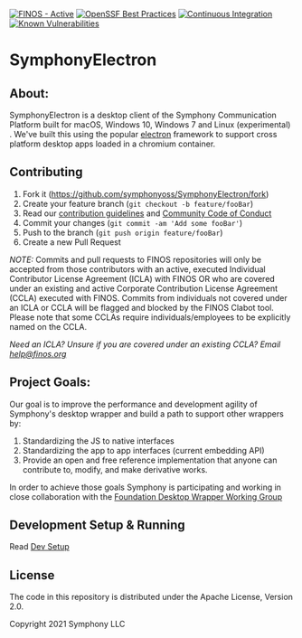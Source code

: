 [![FINOS - Active](https://cdn.jsdelivr.net/gh/finos/contrib-toolbox@master/images/badge-active.svg)](https://finosfoundation.atlassian.net/wiki/display/FINOS/Active)
[![OpenSSF Best Practices](https://bestpractices.coreinfrastructure.org/projects/6746/badge)](https://bestpractices.coreinfrastructure.org/projects/6746)
[![Continuous Integration](https://github.com/symphonyoss/SymphonyElectron/actions/workflows/ci.yml/badge.svg)](https://github.com/symphonyoss/SymphonyElectron/actions/workflows/ci.yml)
[![Known Vulnerabilities](https://snyk.io/test/github/symphonyoss/SymphonyElectron/badge.svg?targetFile=package.json)](https://snyk.io/test/github/symphonyoss/SymphonyElectron?targetFile=package.json)

# SymphonyElectron

## About:

SymphonyElectron is a desktop client of the Symphony Communication Platform built for macOS, Windows 10, Windows 7
and Linux (experimental)
. We've built this using the popular [electron](https://github.com/electron/electron) framework to support cross platform desktop apps loaded in a chromium container.

## Contributing

1. Fork it (<https://github.com/symphonyoss/SymphonyElectron/fork>)
2. Create your feature branch (`git checkout -b feature/fooBar`)
3. Read our [contribution guidelines](.github/CONTRIBUTING.md) and [Community Code of Conduct](https://www.finos.org/code-of-conduct)
4. Commit your changes (`git commit -am 'Add some fooBar'`)
5. Push to the branch (`git push origin feature/fooBar`)
6. Create a new Pull Request

_NOTE:_ Commits and pull requests to FINOS repositories will only be accepted from those contributors with an active, executed Individual Contributor License Agreement (ICLA) with FINOS OR who are covered under an existing and active Corporate Contribution License Agreement (CCLA) executed with FINOS. Commits from individuals not covered under an ICLA or CCLA will be flagged and blocked by the FINOS Clabot tool. Please note that some CCLAs require individuals/employees to be explicitly named on the CCLA.

_Need an ICLA? Unsure if you are covered under an existing CCLA? Email [help@finos.org](mailto:help@finos.org)_

## Project Goals:

Our goal is to improve the performance and development agility of Symphony's desktop wrapper and build a path to support other wrappers by:

1. Standardizing the JS to native interfaces
2. Standardizing the app to app interfaces (current embedding API)
3. Provide an open and free reference implementation that anyone can contribute to, modify, and make derivative works.

In order to achieve those goals Symphony is participating and working in close collaboration with the [Foundation Desktop Wrapper Working Group](https://symphonyoss.atlassian.net/wiki/display/WGDWAPI/Working+Group+-+Desktop+Wrapper+API)

## Development Setup & Running

Read [Dev Setup](docs/development/DEV_SETUP.md)

## License

The code in this repository is distributed under the Apache License, Version 2.0.

Copyright 2021 Symphony LLC
